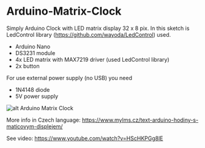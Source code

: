# Arduino-Matrix-Clock

Simply Arduino Clock with LED matrix display 32 x 8 pix. In this sketch is LedControl library (https://github.com/wayoda/LedControl) used.

- Arduino Nano
- DS3231 module
- 4x LED matrix with MAX7219 driver (used LedControl library)
- 2x button

For use external power supply (no USB) you need
- 1N4148 diode
- 5V power supply

![alt Arduino Matrix Clock](https://www.mylms.cz/obrazky/elektronika/arduino-matrix-clock-1.jpg)


More info in Czech language: https://www.mylms.cz/text-arduino-hodiny-s-maticovym-displejem/

See video: https://www.youtube.com/watch?v=HScHKPGg8lE
